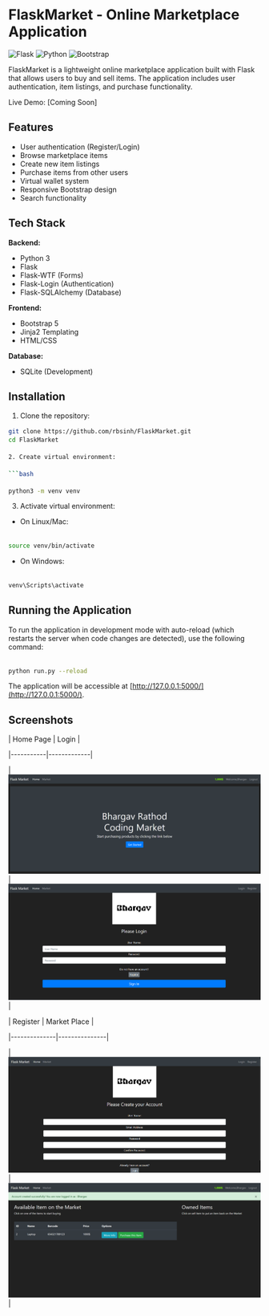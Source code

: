# FlaskMarket - Online Marketplace Application

![Flask](https://img.shields.io/badge/Flask-2.0%2B-blue)
![Python](https://img.shields.io/badge/Python-3.8%2B-green)
![Bootstrap](https://img.shields.io/badge/Bootstrap-5.1-purple)

FlaskMarket is a lightweight online marketplace application built with Flask that allows users to buy and sell items. The application includes user authentication, item listings, and purchase functionality.

Live Demo: [Coming Soon]

## Features

-  User authentication (Register/Login)
-  Browse marketplace items
-  Create new item listings
-  Purchase items from other users
-  Virtual wallet system
-  Responsive Bootstrap design
-  Search functionality

## Tech Stack

**Backend:**
- Python 3
- Flask
- Flask-WTF (Forms)
- Flask-Login (Authentication)
- Flask-SQLAlchemy (Database)

**Frontend:**
- Bootstrap 5
- Jinja2 Templating
- HTML/CSS

**Database:**
- SQLite (Development)

## Installation

1. Clone the repository:
```bash
git clone https://github.com/rbsinh/FlaskMarket.git
cd FlaskMarket

2. Create virtual environment:

```bash

python3 -m venv venv

```

3. Activate virtual environment:

- On Linux/Mac:

```bash

source venv/bin/activate

```

- On Windows:

```bash

venv\Scripts\activate

```
## Running the Application

To run the application in development mode with auto-reload (which restarts the server when code changes are detected), use the following command:

```bash

python run.py --reload

```

The application will be accessible at [http://127.0.0.1:5000/](http://127.0.0.1:5000/).

## Screenshots

| Home Page | Login |

|-----------|-------------|

| ![Home Page](screenshots/home.png) | ![Login](screenshots/login.png) |

| Register | Market Place |

|--------------|---------------|

| ![Listing](screenshots/registration.png) | ![Market Place](screenshots/market.png) |